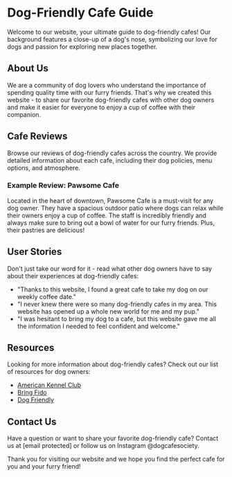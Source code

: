 <!--font:Open Sans-->

# Dog-Friendly Cafe Guide

Welcome to our website, your ultimate guide to dog-friendly cafes! Our background features a close-up of a dog's nose, symbolizing our love for dogs and passion for exploring new places together.

## About Us
We are a community of dog lovers who understand the importance of spending quality time with our furry friends. That's why we created this website - to share our favorite dog-friendly cafes with other dog owners and make it easier for everyone to enjoy a cup of coffee with their companion.

## Cafe Reviews
Browse our reviews of dog-friendly cafes across the country. We provide detailed information about each cafe, including their dog policies, menu options, and atmosphere.

### Example Review: Pawsome Cafe
Located in the heart of downtown, Pawsome Cafe is a must-visit for any dog owner. They have a spacious outdoor patio where dogs can relax while their owners enjoy a cup of coffee. The staff is incredibly friendly and always make sure to bring out a bowl of water for our furry friends. Plus, their pastries are delicious!

## User Stories
Don't just take our word for it - read what other dog owners have to say about their experiences at dog-friendly cafes:

- "Thanks to this website, I found a great cafe to take my dog on our weekly coffee date."
- "I never knew there were so many dog-friendly cafes in my area. This website has opened up a whole new world for me and my pup."
- "I was hesitant to bring my dog to a cafe, but this website gave me all the information I needed to feel confident and welcome."

## Resources
Looking for more information about dog-friendly cafes? Check out our list of resources for dog owners:

- [American Kennel Club](#)
- [Bring Fido](#)
- [Dog Friendly](#)

## Contact Us
Have a question or want to share your favorite dog-friendly cafe? Contact us at [email protected] or follow us on Instagram @dogcafesociety.

Thank you for visiting our website and we hope you find the perfect cafe for you and your furry friend!

<!--

Write me content for website with wallpaper which alt text is:

"A close-up of a dog’s nose"

The name/title of the page should not be 1:1 copy of the alt text but rather a real content of the website which is using this wallpaper.

- Use markdown format 
- Start with heading
- Heading should be short and concise
- The content should look like a real website 
- The website should not be about the wallpaper, wallpaper is just a related background
- Heading should be contain work "wallpaper" or "background"
- Include real sections like references, contact, user stories, etc. use things relevant to the page purpose.
- Feel free to use structure like headings, bullets, numbering, blockquotes, paragraphs, horizontal lines, etc.
- You can use formatting like bold or _italic_
- You can include UTF-8 emojis
- Links should be only #hash anchors (and you can refer to the document itself)
- Do not include images


---


# Dog-Friendly Cafes Wallpaper

Welcome to our website dedicated to dog-friendly cafes! Our wallpaper, featuring a close-up of a dog's nose, is the perfect background for our passion for pooches and coffee.

## About Us
We are a group of dog lovers who enjoy exploring new cafes with our furry friends. We understand the struggle of finding a welcoming cafe that allows dogs, so we created this website to share our favorite spots with other dog owners.

## User Stories
- "I just moved to the city with my dog and I don't know where to go. This website has been a lifesaver!"
- "Thanks to this website, I found a great cafe to take my dog on our weekly coffee date."
- "I never knew there were so many dog-friendly cafes in my area. This website has opened up a whole new world for me and my pup."

## Cafe Reviews
Check out our reviews of dog-friendly cafes across the country. We provide detailed information about each cafe, including their dog policies, menu options, and atmosphere.

### Example Review: Pawsome Cafe
Located in the heart of downtown, Pawsome Cafe is a must-visit for any dog owner. They have a spacious outdoor patio where dogs can relax while their owners enjoy a cup of coffee. The staff is incredibly friendly and always make sure to bring out a bowl of water for our furry friends. Plus, their pastries are delicious!

## Resources
Looking for more information about dog-friendly cafes? Check out our list of resources for dog owners:

- [American Kennel Club](#)
- [Bring Fido](#)
- [Dog Friendly](#)

## Contact Us
Have a question or want to share your favorite dog-friendly cafe? Contact us at [email protected] or follow us on Instagram @dogcafesociety.

Thank you for visiting our website and we hope you find the perfect cafe for you and your furry friend!


---


Heading should not include word "wallpaper". The website should not be about the wallpaper itself, wallpaper is just a related background, rewrite whole content.


---


# Discover Dog-Friendly Cafes Near You

Welcome to our website dedicated to helping dog owners find the best cafes to enjoy with their furry friends. Our background features a close-up of a dog's nose, symbolizing our love for dogs and passion for exploring new places together.

## About Us
We are a community of dog lovers who understand the struggle of finding a cafe that welcomes dogs. That's why we created this website - to share our favorite dog-friendly cafes with other dog owners and make it easier for everyone to enjoy a cup of coffee with their furry companion.

## User Stories
- "Thanks to this website, I found a great cafe to take my dog on our weekly coffee date."
- "I never knew there were so many dog-friendly cafes in my area. This website has opened up a whole new world for me and my pup."
- "I was hesitant to bring my dog to a cafe, but this website gave me all the information I needed to feel confident and welcome."

## Cafe Reviews
Browse our reviews of dog-friendly cafes across the country. We provide detailed information about each cafe, including their dog policies, menu options, and atmosphere.

### Example Review: Pawsome Cafe
Located in the heart of downtown, Pawsome Cafe is a must-visit for any dog owner. They have a spacious outdoor patio where dogs can relax while their owners enjoy a cup of coffee. The staff is incredibly friendly and always make sure to bring out a bowl of water for our furry friends. Plus, their pastries are delicious!

## Resources
Looking for more information about dog-friendly cafes? Check out our list of resources for dog owners:

- [American Kennel Club](#)
- [Bring Fido](#)
- [Dog Friendly](#)

## Contact Us
Have a question or want to share your favorite dog-friendly cafe? Contact us at [email protected] or follow us on Instagram @dogcafesociety.

Thank you for visiting our website and we hope you find the perfect cafe for you and your furry friend!


---


Heading is too long, rewrite whole content.


---


# Discover Dog-Friendly Cafes with Your Furry Friend

Welcome to our website dedicated to helping dog owners find the best cafes to enjoy with their furry friends. Our background features a close-up of a dog's nose, symbolizing our love for dogs and passion for exploring new places together.

## About Us
We are a community of dog lovers who understand the struggle of finding a cafe that welcomes dogs. That's why we created this website - to share our favorite dog-friendly cafes with other dog owners and make it easier for everyone to enjoy a cup of coffee with their furry companion.

## Cafe Reviews
Browse our reviews of dog-friendly cafes across the country. We provide detailed information about each cafe, including their dog policies, menu options, and atmosphere.

### Example Review: Pawsome Cafe
Located in the heart of downtown, Pawsome Cafe is a must-visit for any dog owner. They have a spacious outdoor patio where dogs can relax while their owners enjoy a cup of coffee. The staff is incredibly friendly and always make sure to bring out a bowl of water for our furry friends. Plus, their pastries are delicious!

## Resources
Looking for more information about dog-friendly cafes? Check out our list of resources for dog owners:

- [American Kennel Club](#)
- [Bring Fido](#)
- [Dog Friendly](#)

## User Stories
Don't just take our word for it - read what other dog owners have to say about their experiences at dog-friendly cafes:

- "Thanks to this website, I found a great cafe to take my dog on our weekly coffee date."
- "I never knew there were so many dog-friendly cafes in my area. This website has opened up a whole new world for me and my pup."
- "I was hesitant to bring my dog to a cafe, but this website gave me all the information I needed to feel confident and welcome."

## Contact Us
Have a question or want to share your favorite dog-friendly cafe? Contact us at [email protected] or follow us on Instagram @dogcafesociety.

Thank you for visiting our website and we hope you find the perfect cafe for you and your furry friend!


---


Heading is too long, rewrite whole content.


---


# Dog-Friendly Cafe Guide

Welcome to our website, your ultimate guide to dog-friendly cafes! Our background features a close-up of a dog's nose, symbolizing our love for dogs and passion for exploring new places together.

## About Us
We are a community of dog lovers who understand the importance of spending quality time with our furry friends. That's why we created this website - to share our favorite dog-friendly cafes with other dog owners and make it easier for everyone to enjoy a cup of coffee with their companion.

## Cafe Reviews
Browse our reviews of dog-friendly cafes across the country. We provide detailed information about each cafe, including their dog policies, menu options, and atmosphere.

### Example Review: Pawsome Cafe
Located in the heart of downtown, Pawsome Cafe is a must-visit for any dog owner. They have a spacious outdoor patio where dogs can relax while their owners enjoy a cup of coffee. The staff is incredibly friendly and always make sure to bring out a bowl of water for our furry friends. Plus, their pastries are delicious!

## User Stories
Don't just take our word for it - read what other dog owners have to say about their experiences at dog-friendly cafes:

- "Thanks to this website, I found a great cafe to take my dog on our weekly coffee date."
- "I never knew there were so many dog-friendly cafes in my area. This website has opened up a whole new world for me and my pup."
- "I was hesitant to bring my dog to a cafe, but this website gave me all the information I needed to feel confident and welcome."

## Resources
Looking for more information about dog-friendly cafes? Check out our list of resources for dog owners:

- [American Kennel Club](#)
- [Bring Fido](#)
- [Dog Friendly](#)

## Contact Us
Have a question or want to share your favorite dog-friendly cafe? Contact us at [email protected] or follow us on Instagram @dogcafesociety.

Thank you for visiting our website and we hope you find the perfect cafe for you and your furry friend!


---


Write me a Google font which is best fitting for the website.

Pick from the list:
- Orbitron
- Great Vibes
- Barlow Condensed
- Lobster
- Open Sans
- Alegreya
- Playfair Display
- Poppins
- Inter
- Futura
- Lato
- Raleway
- Roboto
- Montserrat
- IBM Plex Sans
- Exo 2
- Dancing Script


Write just the font name nothing else.


---


Open Sans

-->
